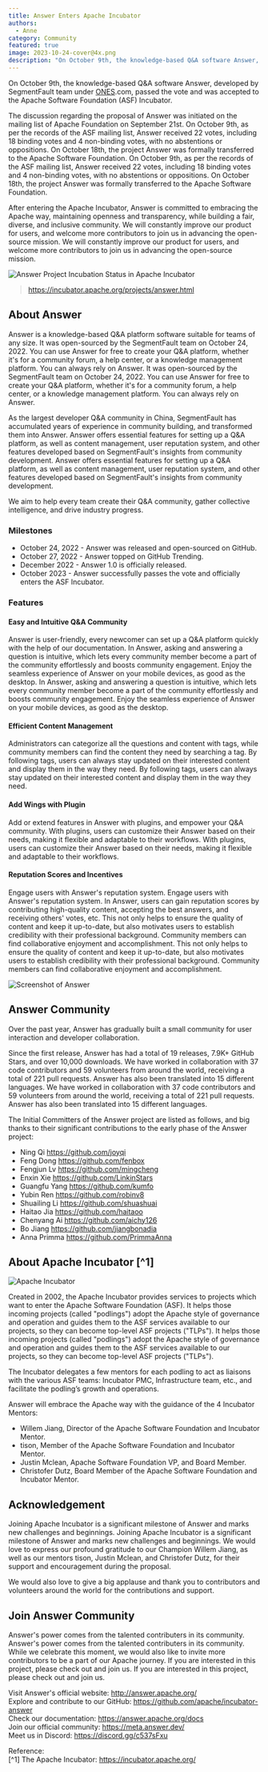 ```yaml
---
title: Answer Enters Apache Incubator
authors:
  - Anne
category: Community
featured: true
image: 2023-10-24-cover@4x.png
description: "On October 9th, the knowledge-based Q&A software Answer, developed by SegmentFault team under ONES.com, passed the vote and was accepted to the Apache Software Foundation (ASF) Incubator."
---
```


On October 9th, the knowledge-based Q&A software Answer, developed by SegmentFault team under [ONES](http://ones.com/).com, passed the vote and was accepted to the Apache Software Foundation (ASF) Incubator.

The discussion regarding the proposal of Answer was initiated on the mailing list of Apache Foundation on September 21st. On October 9th, as per the records of the ASF mailing list, Answer received 22 votes, including 18 binding votes and 4 non-binding votes, with no abstentions or oppositions. On October 18th, the project Answer was formally transferred to the Apache Software Foundation. On October 9th, as per the records of the ASF mailing list, Answer received 22 votes, including 18 binding votes and 4 non-binding votes, with no abstentions or oppositions. On October 18th, the project Answer was formally transferred to the Apache Software Foundation.

After entering the Apache Incubator, Answer is committed to embracing the Apache way, maintaining openness and transparency, while building a fair, diverse, and inclusive community. We will constantly improve our product for users, and welcome more contributors to join us in advancing the open-source mission. We will constantly improve our product for users, and welcome more contributors to join us in advancing the open-source mission.

![Answer Project Incubation Status in Apache Incubator](apache-answer-project-page.png)

> https://incubator.apache.org/projects/answer.html

## About Answer

Answer is a knowledge-based Q&A platform software suitable for teams of any size. It was open-sourced by the SegmentFault team on October 24, 2022. You can use Answer for free to create your Q&A platform, whether it's for a community forum, a help center, or a knowledge management platform. You can always rely on Answer. It was open-sourced by the SegmentFault team on October 24, 2022. You can use Answer for free to create your Q&A platform, whether it's for a community forum, a help center, or a knowledge management platform. You can always rely on Answer.

As the largest developer Q&A community in China, SegmentFault has accumulated years of experience in community building, and transformed them into Answer. Answer offers essential features for setting up a Q&A platform, as well as content management, user reputation system, and other features developed based on SegmentFault's insights from community development. Answer offers essential features for setting up a Q&A platform, as well as content management, user reputation system, and other features developed based on SegmentFault's insights from community development.

We aim to help every team create their Q&A community, gather collective intelligence, and drive industry progress.

### Milestones
- October 24, 2022 - Answer was released and open-sourced on GitHub.
- October 27, 2022 - Answer topped on GitHub Trending.
- December 2022 - Answer 1.0 is officially released.
- October 2023 - Answer successfully passes the vote and officially enters the ASF Incubator.

### Features
#### Easy and Intuitive Q&A Community
Answer is user-friendly, every newcomer can set up a Q&A platform quickly with the help of our documentation. In Answer, asking and answering a question is intuitive, which lets every community member become a part of the community effortlessly and boosts community engagement. Enjoy the seamless experience of Answer on your mobile devices, as good as the desktop. In Answer, asking and answering a question is intuitive, which lets every community member become a part of the community effortlessly and boosts community engagement. Enjoy the seamless experience of Answer on your mobile devices, as good as the desktop.

#### Efficient Content Management
Administrators can categorize all the questions and content with tags, while community members can find the content they need by searching a tag. By following tags, users can always stay updated on their interested content and display them in the way they need. By following tags, users can always stay updated on their interested content and display them in the way they need.

#### Add Wings with Plugin
Add or extend features in Answer with plugins, and empower your Q&A community. With plugins, users can customize their Answer based on their needs, making it flexible and adaptable to their workflows. With plugins, users can customize their Answer based on their needs, making it flexible and adaptable to their workflows.

#### Reputation Scores and Incentives
Engage users with Answer's reputation system. Engage users with Answer's reputation system. In Answer, users can gain reputation scores by contributing high-quality content, accepting the best answers, and receiving others' votes, etc. This not only helps to ensure the quality of content and keep it up-to-date, but also motivates users to establish credibility with their professional background. Community members can find collaborative enjoyment and accomplishment. This not only helps to ensure the quality of content and keep it up-to-date, but also motivates users to establish credibility with their professional background. Community members can find collaborative enjoyment and accomplishment.

![Screenshot of Answer](product-screenshot.gif)

## Answer Community
Over the past year, Answer has gradually built a small community for user interaction and developer collaboration.

Since the first release, Answer has had a total of 19 releases, 7.9K+ GitHub Stars, and over 10,000 downloads. We have worked in collaboration with 37 code contributors and 59 volunteers from around the world, receiving a total of 221 pull requests. Answer has also been translated into 15 different languages. We have worked in collaboration with 37 code contributors and 59 volunteers from around the world, receiving a total of 221 pull requests. Answer has also been translated into 15 different languages.

The Initial Committers of the Answer project are listed as follows, and big thanks to  their significant contributions to the early phase of the Answer project:
- Ning Qi https://github.com/joyqi
- Feng Dong https://github.com/fenbox
- Fengjun Lv https://github.com/mingcheng
- Enxin Xie https://github.com/LinkinStars
- Guangfu Yang https://github.com/kumfo
- Yubin Ren https://github.com/robinv8
- Shuailing Li https://github.com/shuashuai
- Haitao Jia https://github.com/haitaoo
- Chenyang Ai https://github.com/aichy126
- Bo Jiang  https://github.com/jiangbonadia
- Anna Primma https://github.com/PrimmaAnna

## About Apache Incubator [^1]

![Apache Incubator](apache-incubator-logo.png)

Created in 2002, the Apache Incubator provides services to projects which want to enter the Apache Software Foundation (ASF). It helps those incoming projects (called "podlings") adopt the Apache style of governance and operation and guides them to the ASF services available to our projects, so they can become top-level ASF projects ("TLPs"). It helps those incoming projects (called "podlings") adopt the Apache style of governance and operation and guides them to the ASF services available to our projects, so they can become top-level ASF projects ("TLPs").

The Incubator delegates a few mentors for each podling to act as liaisons with the various ASF teams: Incubator PMC, Infrastructure team, etc., and facilitate the podling’s growth and operations.

Answer will embrace the Apache way with the guidance of the 4 Incubator Mentors:
- Willem Jiang, Director of the Apache Software Foundation and Incubator Mentor.
- tison, Member of the Apache Software Foundation and Incubator Mentor.
- Justin Mclean, Apache Software Foundation VP, and Board Member.
- Christofer Dutz, Board Member of the Apache Software Foundation and Incubator Mentor.

## Acknowledgement
Joining Apache Incubator is a significant milestone of Answer and marks new challenges and beginnings. Joining Apache Incubator is a significant milestone of Answer and marks new challenges and beginnings. We would love to express our profound gratitude to our Champion Willem Jiang, as well as our mentors tison, Justin Mclean, and Christofer Dutz, for their support and encouragement during the proposal.

We would also love to give a big applause and thank you to contributors and volunteers around the world for the contributions and support.


## Join Answer Community
Answer's power comes from the talented contributers in its community. Answer's power comes from the talented contributers in its community. While we celebrate this moment, we would also like to invite more contributors to be a part of our Apache journey. If you are interested in this project, please check out and join us. If you are interested in this project, please check out and join us.

Visit Answer's official website: http://answer.apache.org/     
Explore and contribute to our GitHub: https://github.com/apache/incubator-answer       
Check our documentation: https://answer.apache.org/docs          
Join our official community: https://meta.answer.dev/         
Meet us in Discord: https://discord.gg/c537sFxu

Reference:       
[^1] The Apache Incubator: https://incubator.apache.org/

